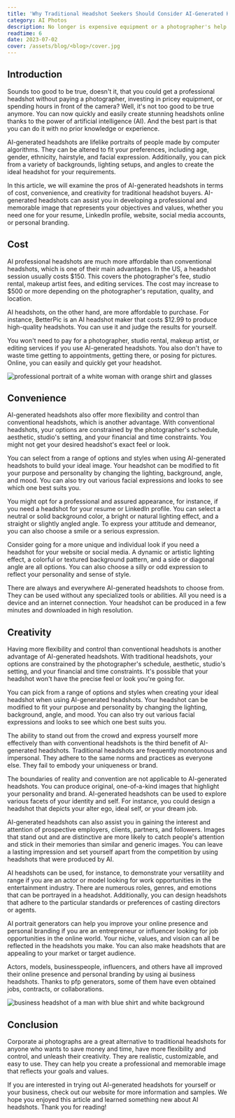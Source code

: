 ```yaml
---
title: 'Why Traditional Headshot Seekers Should Consider AI-Generated Headshots'
category: AI Photos
description: No longer is expensive equipment or a photographer's help necessary to recreate a professional headshot. You can easily and quickly produce beautiful portraits that accurately reflect your personality and brand using AI-generated headshots. In this article, we examine the financial, practical, and artistic advantages of AI-generated headshots.One of the main advantages of AI-generated headshots is their affordability. AI headshots, like those created with BetterPic's AI headshot maker, which costs only $12.99, are significantly less expensive than traditional headshots. AI headshots are also practical and flexible, letting you adjust various elements like lighting, background, angle, and mood to produce the best headshot possible. They can be created quickly and downloaded in high resolution, making the process effortless.
readtime: 6
date: 2023-07-02
cover: /assets/blog/<blog>/cover.jpg
---
```

## Introduction
Sounds too good to be true, doesn't it, that you could get a professional headshot without paying a photographer, investing in pricey equipment, or spending hours in front of the camera? Well, it's not too good to be true anymore. You can now quickly and easily create stunning headshots online thanks to the power of artificial intelligence (AI). And the best part is that you can do it with no prior knowledge or experience.

AI-generated headshots are lifelike portraits of people made by computer algorithms. They can be altered to fit your preferences, including age, gender, ethnicity, hairstyle, and facial expression. Additionally, you can pick from a variety of backgrounds, lighting setups, and angles to create the ideal headshot for your requirements.

In this article, we will examine the pros of AI-generated headshots in terms of cost, convenience, and creativity for traditional headshot buyers. AI-generated headshots can assist you in developing a professional and memorable image that represents your objectives and values, whether you need one for your resume, LinkedIn profile, website, social media accounts, or personal branding.

## Cost
AI professional headshots are much more affordable than conventional headshots, which is one of their main advantages. In the US, a headshot session usually costs $150. This covers the photographer's fee, studio rental, makeup artist fees, and editing services. The cost may increase to $500 or more depending on the photographer's reputation, quality, and location.

AI headshots, on the other hand, are more affordable to purchase. For instance, BetterPic is an AI headshot maker that costs $12.99 to produce high-quality headshots. You can use it and judge the results for yourself.

You won't need to pay for a photographer, studio rental, makeup artist, or editing services if you use AI-generated headshots. You also don't have to waste time getting to appointments, getting there, or posing for pictures. Online, you can easily and quickly get your headshot.

![professional portrait of a white woman with orange shirt and glasses](https://www.betterpic.io/_vercel/image?url=/assets/blog/media/type1/headshot_2.jpg&w=768&q=70)

## Convenience 
AI-generated headshots also offer more flexibility and control than conventional headshots, which is another advantage. With conventional headshots, your options are constrained by the photographer's schedule, aesthetic, studio's setting, and your financial and time constraints. You might not get your desired headshot's exact feel or look.

You can select from a range of options and styles when using AI-generated headshots to build your ideal image. Your headshot can be modified to fit your purpose and personality by changing the lighting, background, angle, and mood. You can also try out various facial expressions and looks to see which one best suits you.

You might opt for a professional and assured appearance, for instance, if you need a headshot for your resume or LinkedIn profile. You can select a neutral or solid background color, a bright or natural lighting effect, and a straight or slightly angled angle. To express your attitude and demeanor, you can also choose a smile or a serious expression.

Consider going for a more unique and individual look if you need a headshot for your website or social media. A dynamic or artistic lighting effect, a colorful or textured background pattern, and a side or diagonal angle are all options. You can also choose a silly or odd expression to reflect your personality and sense of style.

There are always and everywhere AI-generated headshots to choose from. They can be used without any specialized tools or abilities. All you need is a device and an internet connection. Your headshot can be produced in a few minutes and downloaded in high resolution.

## Creativity
Having more flexibility and control than conventional headshots is another advantage of AI-generated headshots. With traditional headshots, your options are constrained by the photographer's schedule, aesthetic, studio's setting, and your financial and time constraints. It's possible that your headshot won't have the precise feel or look you're going for.

You can pick from a range of options and styles when creating your ideal headshot when using AI-generated headshots. Your headshot can be modified to fit your purpose and personality by changing the lighting, background, angle, and mood. You can also try out various facial expressions and looks to see which one best suits you.

The ability to stand out from the crowd and express yourself more effectively than with conventional headshots is the third benefit of AI-generated headshots. Traditional headshots are frequently monotonous and impersonal. They adhere to the same norms and practices as everyone else. They fail to embody your uniqueness or brand.

The boundaries of reality and convention are not applicable to AI-generated headshots. You can produce original, one-of-a-kind images that highlight your personality and brand. AI-generated headshots can be used to explore various facets of your identity and self. For instance, you could design a headshot that depicts your alter ego, ideal self, or your dream job.

AI-generated headshots can also assist you in gaining the interest and attention of prospective employers, clients, partners, and followers. Images that stand out and are distinctive are more likely to catch people's attention and stick in their memories than similar and generic images. You can leave a lasting impression and set yourself apart from the competition by using headshots that were produced by AI.

AI headshots can be used, for instance, to demonstrate your versatility and range if you are an actor or model looking for work opportunities in the entertainment industry. There are numerous roles, genres, and emotions that can be portrayed in a headshot. Additionally, you can design headshots that adhere to the particular standards or preferences of casting directors or agents.

AI portrait generators can help you improve your online presence and personal branding if you are an entrepreneur or influencer looking for job opportunities in the online world. Your niche, values, and vision can all be reflected in the headshots you make. You can also make headshots that are appealing to your market or target audience.

Actors, models, businesspeople, influencers, and others have all improved their online presence and personal branding by using ai business headshots. Thanks to pfp generators, some of them have even obtained jobs, contracts, or collaborations.

![business headshot of a man with blue shirt and white background](https://www.betterpic.io/_vercel/image?url=/assets/blog/media/type1/headshot_5.jpg&w=768&q=70)

## Conclusion
Corporate ai photographs  are a great alternative to traditional headshots for anyone who wants to save money and time, have more flexibility and control, and unleash their creativity. They are realistic, customizable, and easy to use. They can help you create a professional and memorable image that reflects your goals and values.

If you are interested in trying out AI-generated headshots for yourself or your business, check out our website for more information and samples. We hope you enjoyed this article and learned something new about AI headshots. Thank you for reading!



